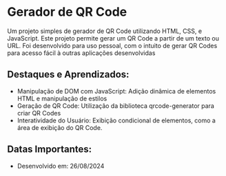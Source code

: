  <h1>Gerador de QR Code</h1>
  <p>Um projeto simples de gerador de QR Code utilizando HTML, CSS, e JavaScript. Este projeto permite gerar um QR Code a partir de um texto ou URL. Foi desenvolvido para uso pessoal, com o intuito de gerar QR Codes para acesso fácil à outras aplicações desenvolvidas</h2>
  <h2>Destaques e Aprendizados:</h2>
  <ul>
    <li>Manipulação de DOM com JavaScript: Adição dinâmica de elementos HTML e manipulação de estilos</li>
    <li>Geração de QR Code: Utilização da biblioteca qrcode-generator para criar QR Codes</li>
    <li>Interatividade do Usuário: Exibição condicional de elementos, como a área de exibição do QR Code.</li>
  </ul>
  <h2>Datas Importantes:</h2>
  <ul>
    <li>Desenvolvido em: 26/08/2024</li>
  </ul>
